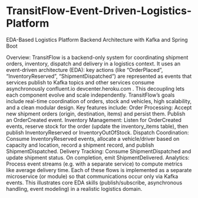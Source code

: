 # TransitFlow-Event-Driven-Logistics-Platform
EDA-Based Logistics Platform Backend Architecture with Kafka and Spring Boot


Overview: TransitFlow is a backend-only system for coordinating shipment orders, inventory, dispatch and delivery in a logistics context. It uses an event-driven architecture (EDA): key actions (like “OrderPlaced”, “InventoryReserved”, “ShipmentDispatched”) are represented as events that services publish to Kafka topics and other services consume asynchronously
confluent.io
devcenter.heroku.com
. This decoupling lets each component evolve and scale independently. TransitFlow’s goals include real-time coordination of orders, stock and vehicles, high scalability, and a clean modular design. Key features include:
Order Processing: Accept new shipment orders (origin, destination, items) and persist them. Publish an OrderCreated event.
Inventory Management: Listen for OrderCreated events, reserve stock for the order (update the inventory_items table), then publish InventoryReserved or InventoryOutOfStock.
Dispatch Coordination: Consume InventoryReserved events, allocate a vehicle/driver based on capacity and location, record a shipment record, and publish ShipmentDispatched.
Delivery Tracking: Consume ShipmentDispatched and update shipment status. On completion, emit ShipmentDelivered.
Analytics: Process event streams (e.g. with a separate service) to compute metrics like average delivery time.
Each of these flows is implemented as a separate microservice (or module) so that communications occur only via Kafka events. This illustrates core EDA skills (publish/subscribe, asynchronous handling, event modeling) in a realistic logistics domain.
